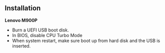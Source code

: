 ## Installation
**Lenovo M900P**  
- Burn a UEFI USB boot disk.
- In BIOS, disable CPU Turbo Mode
- When system restart, make sure boot up from hard disk and the USB is inserted.
